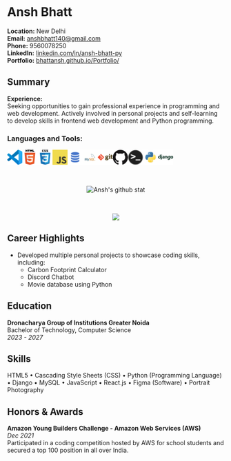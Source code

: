 # Ansh Bhatt

**Location:** New Delhi  
**Email:** anshbhatt140@gmail.com  
**Phone:** 9560078250  
**LinkedIn:** [linkedin.com/in/ansh-bhatt-py](https://www.linkedin.com/in/ansh-bhatt-py)  
**Portfolio:** [bhattansh.github.io/Portfolio/](https://bhattansh.github.io/Portfolio/)

## Summary
**Experience:**  
Seeking opportunities to gain professional experience in programming and web development. Actively involved in personal projects and self-learning to develop skills in frontend web development and Python programming.

### Languages and Tools: 

<img align="left" alt="Visual Studio Code" width="35px" src="https://raw.githubusercontent.com/github/explore/80688e429a7d4ef2fca1e82350fe8e3517d3494d/topics/visual-studio-code/visual-studio-code.png" />
<img align="left" alt="HTML5" width="35px" src="https://raw.githubusercontent.com/github/explore/80688e429a7d4ef2fca1e82350fe8e3517d3494d/topics/html/html.png" />
<img align="left" alt="CSS3" width="35px" src="https://raw.githubusercontent.com/github/explore/80688e429a7d4ef2fca1e82350fe8e3517d3494d/topics/css/css.png" />
<img align="left" alt="JavaScript" width="35px" src="https://raw.githubusercontent.com/github/explore/80688e429a7d4ef2fca1e82350fe8e3517d3494d/topics/javascript/javascript.png" />
<img align="left" alt="SQL" width="35px" src="https://raw.githubusercontent.com/github/explore/80688e429a7d4ef2fca1e82350fe8e3517d3494d/topics/sql/sql.png" />
<img align="left" alt="MySQL" width="35px" src="https://raw.githubusercontent.com/github/explore/80688e429a7d4ef2fca1e82350fe8e3517d3494d/topics/mysql/mysql.png" />
<img align="left" alt="Git" width="35px" src="https://raw.githubusercontent.com/github/explore/80688e429a7d4ef2fca1e82350fe8e3517d3494d/topics/git/git.png" />
<img align="left" alt="GitHub" width="35px" src="https://raw.githubusercontent.com/github/explore/78df643247d429f6cc873026c0622819ad797942/topics/github/github.png" />
<img align="left" alt="HTML5" width="35px" src="https://raw.githubusercontent.com/github/explore/80688e429a7d4ef2fca1e82350fe8e3517d3494d/topics/terminal/terminal.png" />
<img align="left" alt="HTML5" width="35px" src="https://raw.githubusercontent.com/github/explore/80688e429a7d4ef2fca1e82350fe8e3517d3494d/topics/python/python.png" />
<img align="left" alt="HTML5" width="35px" src="https://raw.githubusercontent.com/github/explore/80688e429a7d4ef2fca1e82350fe8e3517d3494d/topics/django/django.png" />
<br>
<br>
<br>
<br>
<p align='center'>
  <img align="center" src="https://github-readme-stats.vercel.app/api?username=BhattAnsh&show_icons=true&title_color=fff&icon_color=79ff97&text_color=efefef&bg_color=24292e" alt="Ansh's github stat">
</p>
<br>
<p align='center'>
  <img align="center" src="https://github-readme-stats.vercel.app/api/top-langs/?username=BhattAnsh&show_icons=true&hide_border=true&theme=radical">
</p>


## Career Highlights
- Developed multiple personal projects to showcase coding skills, including:
  - Carbon Footprint Calculator
  - Discord Chatbot
  - Movie database using Python

## Education
**Dronacharya Group of Institutions Greater Noida**  
Bachelor of Technology, Computer Science  
*2023 - 2027*

## Skills
HTML5   •   Cascading Style Sheets (CSS)   •   Python (Programming Language)   •   Django   •   MySQL   •   JavaScript   •   React.js   •   Figma (Software)   •   Portrait Photography

## Honors & Awards
**Amazon Young Builders Challenge - Amazon Web Services (AWS)**  
*Dec 2021*  
Participated in a coding competition hosted by AWS for school students and secured a top 100 position in all over India.
